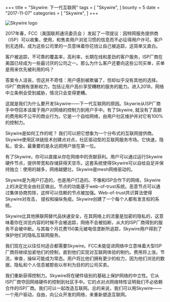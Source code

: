 +++
title = "Skywire: 下一代互联网"
tags = [
    "Skywire",
]
bounty = 5
date = "2017-11-07"
categories = [
    "Skywire",
]
+++

![Skywire logo](/img/skywire-the-next-internet.png)

2017年春，FCC（美国联邦通讯委员会 ）发起了一项提议：因特网服务提供商（ISP）可以收集，使用，和售卖用户浏览习惯的信息而不必征得用户许可。客户别无选择。成为这些公司里的一员意味着你花钱让自己被追踪，这简单又直白。

客户被追踪，不可靠的覆盖率，高利率，长期在线和差劲的客户服务，ISP厂商在美国已经成为一些最讨厌的公司之一。那么为什么客户还要向这些公司买单，买单是用来优先被利用的吗？

答案令人沮丧，但这并不奇怪：用户感到被欺骗了，但却似乎没有其他的选择。ISP厂商拥有垄断权力，包括让用户高价享受糟糕的服务的能力。进入2018，网络中立条例会受到威胁，情况只会变得更糟。

这就是我们为什么要开发Skywire——下一代互联网的原因。Skywrie从ISP厂商手中夺回本该属于用户对网络的控制力到用户手中。有了Skywire, 就没有了高额的费用和不公平的商业行为。它是一个自给网络，由用户社区维护并对它有100%的控制力。

Skywire是如何工作的呢？ 我们可以把它想象为一个分布式的互联网提供商。Skywire使用区块链技术创建点对点，社区驱动型的互联网服务市场。它快速，隐私，安全。最重要的是永远把用户放在第一位。

有了Skywire，你可以直接从你在网络中的贡献获利。用户可以通过运行Skywire硬件节点，提供带宽和存储获得天空币。这套系统使得Skywire可以自给自足并保持独立：使用的越多，网络越健壮。Skywire是mesh网络驱动的。

Skywire是为用户打造的，也是用户打造的。不像和ISP合作下的网络，Skywire上的决定完全由社区做出。节点的功能基于web-of-trust系统。恶意节点可以通过集体协商剪除，这样可以信赖的节点被加强。Web-of-trust共识算法使得Skywire对攻击， 提权和操纵免疫。Skywire创建了一个每个人都有发言权的系统。

Skywire比其他换联网替代品快速安全，在其网络上的流量是加密的隐私的，这意味着你在浏览内容的时候不会被追踪，网络不会被掐断，从大的ISP厂商得到的服务不会被中断。与其每个月花费150美元被电信垄断所追踪，Skywire用户得到了保护他们的隐私互联网服务。

我们现在比以往任何适合都需要Skywire。FCC未能促进网络中立意味着大型ISP厂商将继续加紧他们的控制，直到他们实现对互联网体验的制约。费用将上涨。节流，审查，操纵可能成为常态。用户将比他们拥有更少的权力，因为他们浏览的数据，隐私和个人信息被那些以牟利为目的的公司买卖。

我们重新获得控制力。Skywire将在硬件级别的基础上保护网络的中立性。它从ISP厂商夺回网络硬件的控制到社区手中。它的点对点网络特性证明我们不必依赖合作的ISP厂商。我们可以一起改造互联网。总的来说，我们可以用Skywire——一个用户驱动，自由，向公众开发的网络，来重新塑造互联网。